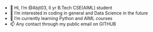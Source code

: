 - 👋 Hi, I’m @Abjt03, II yr B.Tech CSE(AIML) student
- 👀 I’m interested in coding in general and Data Science in the future
- 🌱 I’m currently learning Python and AIML courses
- 📫 Any contact through my public email on GITHUB
